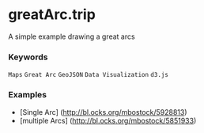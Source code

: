 # greatArc.trip

A simple example drawing a great arcs

### Keywords

`Maps` `Great Arc` `GeoJSON` `Data Visualization` `d3.js`

### Examples

* [Single Arc] (http://bl.ocks.org/mbostock/5928813)
* [multiple Arcs] (http://bl.ocks.org/mbostock/5851933)
